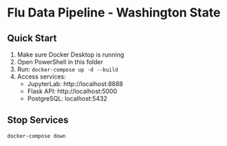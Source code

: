 # Flu Data Pipeline - Washington State

## Quick Start

1. Make sure Docker Desktop is running
2. Open PowerShell in this folder
3. Run: `docker-compose up -d --build`
4. Access services:
   - JupyterLab: http://localhost:8888
   - Flask API: http://localhost:5000
   - PostgreSQL: localhost:5432

## Stop Services
```bash
docker-compose down
